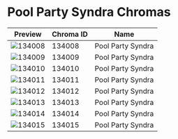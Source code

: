 # Pool Party Syndra Chromas



| Preview | Chroma ID | Name |
|---------|-----------|------|
| ![134008](https://raw.communitydragon.org/latest/plugins/rcp-be-lol-game-data/global/default/v1/champion-chroma-images/134/134008.png) | 134008 | Pool Party Syndra |
| ![134009](https://raw.communitydragon.org/latest/plugins/rcp-be-lol-game-data/global/default/v1/champion-chroma-images/134/134009.png) | 134009 | Pool Party Syndra |
| ![134010](https://raw.communitydragon.org/latest/plugins/rcp-be-lol-game-data/global/default/v1/champion-chroma-images/134/134010.png) | 134010 | Pool Party Syndra |
| ![134011](https://raw.communitydragon.org/latest/plugins/rcp-be-lol-game-data/global/default/v1/champion-chroma-images/134/134011.png) | 134011 | Pool Party Syndra |
| ![134012](https://raw.communitydragon.org/latest/plugins/rcp-be-lol-game-data/global/default/v1/champion-chroma-images/134/134012.png) | 134012 | Pool Party Syndra |
| ![134013](https://raw.communitydragon.org/latest/plugins/rcp-be-lol-game-data/global/default/v1/champion-chroma-images/134/134013.png) | 134013 | Pool Party Syndra |
| ![134014](https://raw.communitydragon.org/latest/plugins/rcp-be-lol-game-data/global/default/v1/champion-chroma-images/134/134014.png) | 134014 | Pool Party Syndra |
| ![134015](https://raw.communitydragon.org/latest/plugins/rcp-be-lol-game-data/global/default/v1/champion-chroma-images/134/134015.png) | 134015 | Pool Party Syndra |